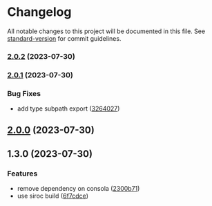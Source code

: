 # Changelog

All notable changes to this project will be documented in this file. See [standard-version](https://github.com/conventional-changelog/standard-version) for commit guidelines.

### [2.0.2](https://github.com/d2js-contrib/devalue/compare/v2.0.1...v2.0.2) (2023-07-30)

### [2.0.1](https://github.com/d2js-contrib/devalue/compare/v2.0.0...v2.0.1) (2023-07-30)


### Bug Fixes

* add type subpath export ([3264027](https://github.com/d2js-contrib/devalue/commit/32640279ff9529d24290a22c2c03e5e1c1a83e48))

## [2.0.0](https://github.com/d2js-contrib/devalue/compare/v1.3.0...v2.0.0) (2023-07-30)

## 1.3.0 (2023-07-30)


### Features

* remove dependency on consola ([2300b71](https://github.com/d2js-contrib/devalue/commit/2300b718fbba7f419d6b723814ef901dac622544))
* use siroc build ([6f7cdce](https://github.com/d2js-contrib/devalue/commit/6f7cdce7f7af92b99382692fc9c174b6bb3b2d85))
